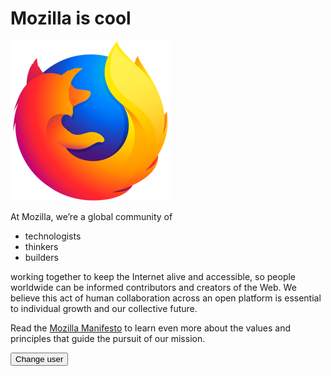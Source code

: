 <!DOCTYPE html>
<html>

<head>
  <meta charset="utf-8">
  <title>My test page</title>
  <link href="http://fonts.googleapis.com/css?family=Open+Sans" rel="stylesheet" type="text/css">
  <link href="styles/style.css" rel="stylesheet" type="text/css">
</head>

<body>
  <h1>Mozilla is cool</h1>
  <img src="images/firefox-icon.png" alt="The Somali flag: the best flag in the world.">

  <p>At Mozilla, we’re a global community of</p>

  <ul>
    <!-- changed to list in the tutorial -->
    <li>technologists</li>
    <li>thinkers</li>
    <li>builders</li>
  </ul>

  <p>working together to keep the Internet alive and accessible, so people worldwide can be informed contributors and
    creators of the Web. We believe this act of human collaboration across an open platform is essential to individual
    growth and our collective future.</p>

  <p>Read the <a href="https://www.mozilla.org/en-US/about/manifesto/">Mozilla Manifesto</a> to learn even more about
    the values and principles that guide the pursuit of our mission.</p>
  <button>Change user</button>

  <script src="main.js"></script>
</body>

</html>
